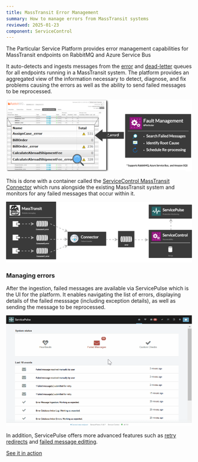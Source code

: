 ```yaml
---
title: MassTransit Error Management
summary: How to manage errors from MassTransit systems
reviewed: 2025-01-23
component: ServiceControl
---
```


The Particular Service Platform provides error management capabilities for MassTransit endpoints on RabbitMQ and Azure Service Bus

It auto-detects and ingests messages from the [error](https://masstransit.io/documentation/concepts/exceptions#error-pipe) and [dead-letter](https://masstransit.io/documentation/concepts/exceptions#dead-letter-pipe) queues for all endpoints running in a MassTransit system. The platform provides an aggregated view of the information necessary to detect, diagnose, and fix problems causing the errors as well as the ability to send failed messages to be reprocessed.

![MassTransit Error Management](masstransit-overview.png  "width=715")

This is done with a container called the [ServiceControl MassTransit Connector](/servicecontrol/masstransit/) which runs alongside the existing MassTransit system and monitors for any failed messages that occur within it.

![Particular Service Platform architecture](architecture-overview-diagram-masstransit.svg)

### Managing errors

After the ingestion, failed messages are available via ServicePulse which is the UI for the platform. It enables navigating the list of errors, displaying details of the failed messsage (including exception details), as well as sending the message to be reprocessed.

![Managing failures with ServicePulse](masstransit-servicepulse.gif)

In addition, ServicePulse offers more advanced features such as [retry redirects](/servicepulse/redirect.md) and [failed message editting](/servicepulse/intro-editing-messages.md).

<div class="text-center inline-download hidden-xs"><a id='masstransit-sample' target="_blank" href='https://github.com/particular/MassTransitShowcaseDemo/' class="btn btn-primary btn-lg"><span class="glyphicon glyphicon-download-alt" aria-hidden="true"></span> See it in action</a>
</div>

